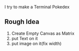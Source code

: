 I try to make a Terminal Pokedex

## Rough Idea

1. Create Empty Canvas as Matrix
2. put Text on it
3. put image on it(fix width)

